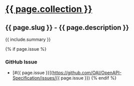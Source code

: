 # <a href="..">{{ page.collection }}</a>

## {{ page.slug }} - {{ page.description }}

{{ include.summary }}

{% if page.issue %}
### GitHub Issue

* [#{{ page.issue }}](https://github.com/OAI/OpenAPI-Specification/issues/{{ page.issue }})
{% endif %}
